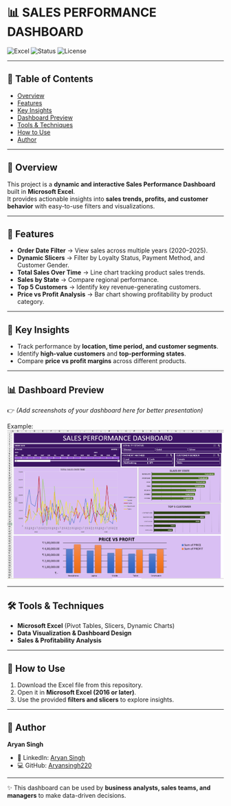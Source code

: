 # 📊 SALES PERFORMANCE DASHBOARD  

![Excel](https://img.shields.io/badge/Microsoft%20Excel-217346?style=for-the-badge&logo=microsoft-excel&logoColor=white)
![Status](https://img.shields.io/badge/Status-Completed-brightgreen)
![License](https://img.shields.io/badge/License-MIT-blue)

---

## 📑 Table of Contents
- [Overview](#-overview)
- [Features](#-features)
- [Key Insights](#-key-insights)
- [Dashboard Preview](#-dashboard-preview)
- [Tools & Techniques](#-tools--techniques)
- [How to Use](#-how-to-use)
- [Author](#-author)

---

## 📌 Overview  
This project is a **dynamic and interactive Sales Performance Dashboard** built in **Microsoft Excel**.  
It provides actionable insights into **sales trends, profits, and customer behavior** with easy-to-use filters and visualizations.  

---

## 🚀 Features  
- **Order Date Filter** → View sales across multiple years (2020–2025).  
- **Dynamic Slicers** → Filter by Loyalty Status, Payment Method, and Customer Gender.  
- **Total Sales Over Time** → Line chart tracking product sales trends.  
- **Sales by State** → Compare regional performance.  
- **Top 5 Customers** → Identify key revenue-generating customers.  
- **Price vs Profit Analysis** → Bar chart showing profitability by product category.  

---

## 🔑 Key Insights  
- Track performance by **location, time period, and customer segments**.  
- Identify **high-value customers** and **top-performing states**.  
- Compare **price vs profit margins** across different products.  

---

## 📊 Dashboard Preview  
👉 *(Add screenshots of your dashboard here for better presentation)*  

Example:  
![Dashboard Screenshot](images/dashboard.png)  

---

## 🛠 Tools & Techniques  
- **Microsoft Excel** (Pivot Tables, Slicers, Dynamic Charts)  
- **Data Visualization & Dashboard Design**  
- **Sales & Profitability Analysis**  

---

## 🚀 How to Use  
1. Download the Excel file from this repository.  
2. Open it in **Microsoft Excel (2016 or later)**.  
3. Use the provided **filters and slicers** to explore insights.  

---

## 👤 Author  
**Aryan Singh**  

- 🔗 LinkedIn: [Aryan Singh](https://www.linkedin.com/in/aryansingh7396/)  
- 💻 GitHub: [Aryansingh220](https://github.com/Aryansingh220)  

---

✨ This dashboard can be used by **business analysts, sales teams, and managers** to make data-driven decisions.  
